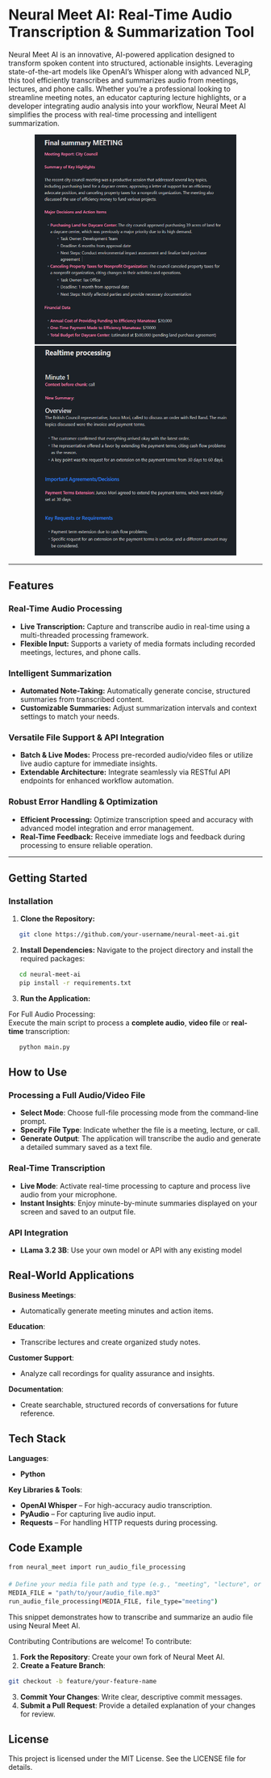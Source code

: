 # Neural Meet AI: Real-Time Audio Transcription & Summarization Tool

Neural Meet AI is an innovative, AI-powered application designed to transform spoken content into structured, actionable insights. Leveraging state-of-the-art models like OpenAI’s Whisper along with advanced NLP, this tool efficiently transcribes and summarizes audio from meetings, lectures, and phone calls. Whether you’re a professional looking to streamline meeting notes, an educator capturing lecture highlights, or a developer integrating audio analysis into your workflow, Neural Meet AI simplifies the process with real-time processing and intelligent summarization.

<p align="center"> 
  <img src="images_for_readme/image_1.png" alt="Audio File Example" width="400" height="415"/>
  <img src="images_for_readme/image_2.png" alt="Real-time Example" width="400" height="415"/> 
</p>

---

## Features

### Real-Time Audio Processing
- **Live Transcription:** Capture and transcribe audio in real-time using a multi-threaded processing framework.
- **Flexible Input:** Supports a variety of media formats including recorded meetings, lectures, and phone calls.

### Intelligent Summarization
- **Automated Note-Taking:** Automatically generate concise, structured summaries from transcribed content.
- **Customizable Summaries:** Adjust summarization intervals and context settings to match your needs.

### Versatile File Support & API Integration
- **Batch & Live Modes:** Process pre-recorded audio/video files or utilize live audio capture for immediate insights.
- **Extendable Architecture:** Integrate seamlessly via RESTful API endpoints for enhanced workflow automation.

### Robust Error Handling & Optimization
- **Efficient Processing:** Optimize transcription speed and accuracy with advanced model integration and error management.
- **Real-Time Feedback:** Receive immediate logs and feedback during processing to ensure reliable operation.

---

## Getting Started

### Installation

1. **Clone the Repository:**
```bash
   git clone https://github.com/your-username/neural-meet-ai.git
```

2. **Install Dependencies:**
Navigate to the project directory and install the required packages:
```bash
   cd neural-meet-ai
   pip install -r requirements.txt
```
3. **Run the Application:**

For Full Audio Processing:  
Execute the main script to process a **complete audio**, **video file** or **real-time** transcription:  
```bash
   python main.py
```

## How to Use
### Processing a Full Audio/Video File
- **Select Mode**: Choose full-file processing mode from the command-line prompt.   
- **Specify File Type**: Indicate whether the file is a meeting, lecture, or call.  
- **Generate Output**: The application will transcribe the audio and generate a detailed summary saved as a text file.  

### Real-Time Transcription
-  **Live Mode**: Activate real-time processing to capture and process live audio from your microphone.  
-  **Instant Insights**: Enjoy minute-by-minute summaries displayed on your screen and saved to an output file.

### API Integration
-  **LLama 3.2 3B**: Use your own model or API with any existing model
  
  
## Real-World Applications
**Business Meetings**:   
- Automatically generate meeting minutes and action items.  
  
**Education**:  
- Transcribe lectures and create organized study notes.  
  
**Customer Support**:  
- Analyze call recordings for quality assurance and insights.
  
**Documentation**:  
- Create searchable, structured records of conversations for future reference.   

  
## Tech Stack
**Languages**:
- **Python**

**Key Libraries & Tools**:
- **OpenAI Whisper** – For high-accuracy audio transcription.
- **PyAudio** – For capturing live audio input.
- **Requests** – For handling HTTP requests during processing.


## Code Example
``` bash
from neural_meet import run_audio_file_processing

# Define your media file path and type (e.g., "meeting", "lecture", or "call")
MEDIA_FILE = "path/to/your/audio_file.mp3"
run_audio_file_processing(MEDIA_FILE, file_type="meeting")
```
This snippet demonstrates how to transcribe and summarize an audio file using Neural Meet AI.

Contributing
Contributions are welcome! To contribute:
1. **Fork the Repository**: Create your own fork of Neural Meet AI.
2. **Create a Feature Branch**:
```bash
git checkout -b feature/your-feature-name
```
3. **Commit Your Changes**: Write clear, descriptive commit messages.
4. **Submit a Pull Request**: Provide a detailed explanation of your changes for review.


## License
This project is licensed under the MIT License. See the LICENSE file for details.
